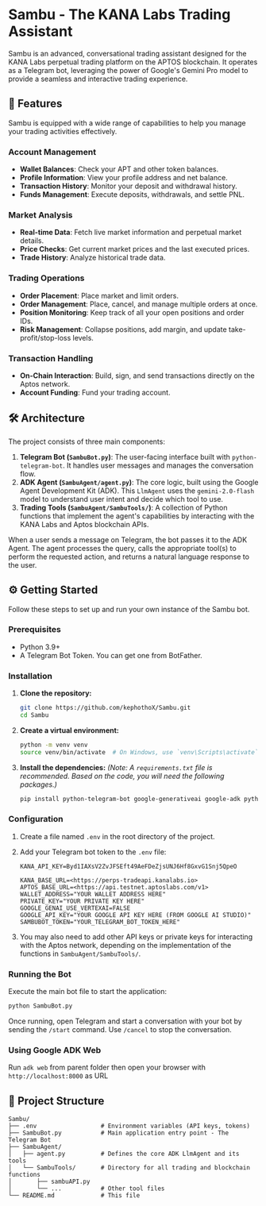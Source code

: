 # Sambu - The KANA Labs Trading Assistant

Sambu is an advanced, conversational trading assistant designed for the KANA Labs perpetual trading platform on the APTOS blockchain. It operates as a Telegram bot, leveraging the power of Google's Gemini Pro model to provide a seamless and interactive trading experience.

## 🚀 Features

Sambu is equipped with a wide range of capabilities to help you manage your trading activities effectively.

### Account Management

- **Wallet Balances**: Check your APT and other token balances.
- **Profile Information**: View your profile address and net balance.
- **Transaction History**: Monitor your deposit and withdrawal history.
- **Funds Management**: Execute deposits, withdrawals, and settle PNL.

### Market Analysis

- **Real-time Data**: Fetch live market information and perpetual market details.
- **Price Checks**: Get current market prices and the last executed prices.
- **Trade History**: Analyze historical trade data.

### Trading Operations

- **Order Placement**: Place market and limit orders.
- **Order Management**: Place, cancel, and manage multiple orders at once.
- **Position Monitoring**: Keep track of all your open positions and order IDs.
- **Risk Management**: Collapse positions, add margin, and update take-profit/stop-loss levels.

### Transaction Handling

- **On-Chain Interaction**: Build, sign, and send transactions directly on the Aptos network.
- **Account Funding**: Fund your trading account.

## 🛠️ Architecture

The project consists of three main components:

1. **Telegram Bot (`SambuBot.py`)**: The user-facing interface built with `python-telegram-bot`. It handles user messages and manages the conversation flow.
2. **ADK Agent (`SambuAgent/agent.py`)**: The core logic, built using the Google Agent Development Kit (ADK). This `LlmAgent` uses the `gemini-2.0-flash` model to understand user intent and decide which tool to use.
3. **Trading Tools (`SambuAgent/SambuTools/`)**: A collection of Python functions that implement the agent's capabilities by interacting with the KANA Labs and Aptos blockchain APIs.

When a user sends a message on Telegram, the bot passes it to the ADK Agent. The agent processes the query, calls the appropriate tool(s) to perform the requested action, and returns a natural language response to the user.

## ⚙️ Getting Started

Follow these steps to set up and run your own instance of the Sambu bot.

### Prerequisites

- Python 3.9+
- A Telegram Bot Token. You can get one from BotFather.

### Installation

1. **Clone the repository:**

    ```sh
    git clone https://github.com/kephothoX/Sambu.git
    cd Sambu
    ```

2. **Create a virtual environment:**

    ```sh
    python -m venv venv
    source venv/bin/activate  # On Windows, use `venv\Scripts\activate`
    ```

3. **Install the dependencies:**
    *(Note: A `requirements.txt` file is recommended. Based on the code, you will need the following packages.)*

    ```sh
    pip install python-telegram-bot google-generativeai google-adk python-dotenv uvicorn
    ```

### Configuration

1. Create a file named `.env` in the root directory of the project.
2. Add your Telegram bot token to the `.env` file:

    ```
    KANA_API_KEY=Byd1IAXsV2ZvJFSEft49AeFDeZjsUNJ6Hf8GxvG1Snj5QpeO

    KANA_BASE_URL=<https://perps-tradeapi.kanalabs.io>
    APTOS_BASE_URL=<https://api.testnet.aptoslabs.com/v1>
    WALLET_ADDRESS="YOUR WALLET ADDRESS HERE"
    PRIVATE_KEY="YOUR PRIVATE KEY HERE"
    GOOGLE_GENAI_USE_VERTEXAI=FALSE
    GOOGLE_API_KEY="YOUR GOOGLE API KEY HERE (FROM GOOGLE AI STUDIO)"
    SAMBUBOT_TOKEN="YOUR_TELEGRAM_BOT_TOKEN_HERE"

    ```

3. You may also need to add other API keys or private keys for interacting with the Aptos network, depending on the implementation of the functions in `SambuAgent/SambuTools/`.

### Running the Bot

Execute the main bot file to start the application:

```sh
python SambuBot.py
```

Once running, open Telegram and start a conversation with your bot by sending the `/start` command.
Use `/cancel` to stop the conversation.

### Using Google ADK Web

Run `adk web` from parent folder then open your browser with `http://localhost:8000` as URL

## 📂 Project Structure

```
Sambu/
├── .env                  # Environment variables (API keys, tokens)
├── SambuBot.py           # Main application entry point - The Telegram Bot
├── SambuAgent/
│   ├── agent.py          # Defines the core ADK LlmAgent and its tools
│   └── SambuTools/       # Directory for all trading and blockchain functions
│       ├── sambuAPI.py
│       └── ...           # Other tool files
└── README.md             # This file
```
